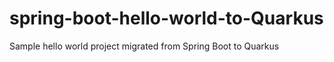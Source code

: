 # spring-boot-hello-world-to-Quarkus
Sample hello world project migrated from Spring Boot to Quarkus
